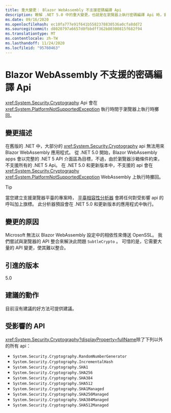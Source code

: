 ```yaml
---
title: 重大變更： Blazor WebAssembly 不支援密碼編譯 Api
description: 瞭解 .NET 5.0 中的重大變更，也就是在瀏覽器上執行密碼編譯 Api 時，會擲回例外狀況。
ms.date: 09/16/2020
ms.openlocfilehash: ec10fa777e91f641b5582378830536a0cfa8dd72
ms.sourcegitcommit: d8020797a6657d0fbbdff362b80300815f682f94
ms.translationtype: MT
ms.contentlocale: zh-TW
ms.lasthandoff: 11/24/2020
ms.locfileid: "95760463"
---
```

# <a name="systemsecuritycryptography-apis-not-supported-on-blazor-webassembly"></a>Blazor WebAssembly 不支援的密碼編譯 Api

<xref:System.Security.Cryptography> Api 會在 <xref:System.PlatformNotSupportedException> 執行時間于瀏覽器上執行時擲回。

## <a name="change-description"></a>變更描述

在舊版的 .NET 中，大部分的 <xref:System.Security.Cryptography> api 無法用來 Blazor WebAssembly 應用程式。 從 .NET 5.0 開始，Blazor WebAssembly apps 會以完整的 .NET 5 API 介面區為目標，不過，由於瀏覽器沙箱條件約束，不支援所有的 .NET 5 Api。 在 .NET 5.0 和更新版本中，不支援的 api 會在 <xref:System.Security.Cryptography> <xref:System.PlatformNotSupportedException> WebAssembly 上執行時擲回。

> [!TIP]
> 當您建立支援瀏覽器平臺的專案時， [平臺相容性分析器](../../code-analysis/5.0/ca1416-platform-compatibility-analyzer.md) 會將任何對受影響 api 的呼叫加上旗標。 此分析器預設會在 .NET 5.0 和更新版本的應用程式中執行。

## <a name="reason-for-change"></a>變更的原因

Microsoft 無法以 Blazor WebAssembly 設定中的相依性來傳送 OpenSSL。 我們嘗試與瀏覽器的 API 整合來解決此問題 `SubtleCrypto` 。 可惜的是，它需要大量的 API 變更，使其難以整合。

## <a name="version-introduced"></a>引進的版本

5.0

## <a name="recommended-action"></a>建議的動作

目前沒有建議的好方法可提供建議。

## <a name="affected-apis"></a>受影響的 API

<xref:System.Security.Cryptography?displayProperty=fullName>除了下列以外的所有 api：

- `System.Security.Cryptography.RandomNumberGenerator`
- `System.Security.Cryptography.IncrementalHash`
- `System.Security.Cryptography.SHA1`
- `System.Security.Cryptography.SHA256`
- `System.Security.Cryptography.SHA384`
- `System.Security.Cryptography.SHA512`
- `System.Security.Cryptography.SHA1Managed`
- `System.Security.Cryptography.SHA256Managed`
- `System.Security.Cryptography.SHA384Managed`
- `System.Security.Cryptography.SHA512Managed`

<!--

### Affected APIs

- `T:System.Security.Cryptography`

### Category

- ASP.NET Core
- Cryptography

-->

